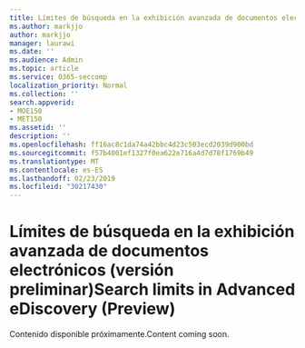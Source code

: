 ```yaml
---
title: Límites de búsqueda en la exhibición avanzada de documentos electrónicos (versión preliminar)
ms.author: markjjo
author: markjjo
manager: laurawi
ms.date: ''
ms.audience: Admin
ms.topic: article
ms.service: O365-seccomp
localization_priority: Normal
ms.collection: ''
search.appverid:
- MOE150
- MET150
ms.assetid: ''
description: ''
ms.openlocfilehash: ff16ac8c1da74a42bbc4d23c503ecd2039d900bd
ms.sourcegitcommit: f57b4001ef1327f0ea622e716a4d7d78f1769b49
ms.translationtype: MT
ms.contentlocale: es-ES
ms.lasthandoff: 02/23/2019
ms.locfileid: "30217430"
---
```

# <a name="search-limits-in-advanced-ediscovery-preview"></a><span data-ttu-id="9051f-102">Límites de búsqueda en la exhibición avanzada de documentos electrónicos (versión preliminar)</span><span class="sxs-lookup"><span data-stu-id="9051f-102">Search limits in Advanced eDiscovery (Preview)</span></span>

<span data-ttu-id="9051f-103">Contenido disponible próximamente.</span><span class="sxs-lookup"><span data-stu-id="9051f-103">Content coming soon.</span></span>
